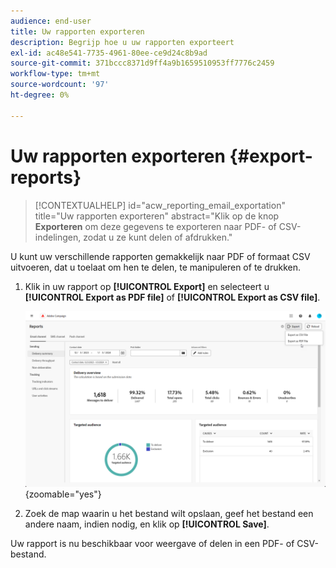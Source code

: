 ```yaml
---
audience: end-user
title: Uw rapporten exporteren
description: Begrijp hoe u uw rapporten exporteert
exl-id: ac48e541-7735-4961-80ee-ce9d24c8b9ad
source-git-commit: 371bccc8371d9ff4a9b1659510953ff7776c2459
workflow-type: tm+mt
source-wordcount: '97'
ht-degree: 0%

---
```


# Uw rapporten exporteren {#export-reports}

>[!CONTEXTUALHELP]
>id="acw_reporting_email_exportation"
>title="Uw rapporten exporteren"
>abstract="Klik op de knop **Exporteren** om deze gegevens te exporteren naar PDF- of CSV-indelingen, zodat u ze kunt delen of afdrukken."

U kunt uw verschillende rapporten gemakkelijk naar PDF of formaat CSV uitvoeren, dat u toelaat om hen te delen, te manipuleren of te drukken.

1. Klik in uw rapport op **[!UICONTROL Export]** en selecteert u **[!UICONTROL Export as PDF file]** of **[!UICONTROL Export as CSV file]**.

   ![](assets/global_report_export.png){zoomable=&quot;yes&quot;}

1. Zoek de map waarin u het bestand wilt opslaan, geef het bestand een andere naam, indien nodig, en klik op **[!UICONTROL Save]**.

Uw rapport is nu beschikbaar voor weergave of delen in een PDF- of CSV-bestand.
